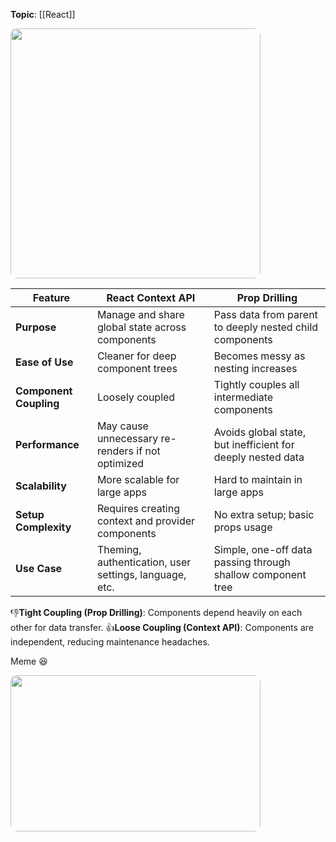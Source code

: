 **Topic**: [[React]]

<img src="prop-drilling-vs-react-context-api.png" width=400 width=250 style="border-radius: 10px" />

| Feature                | **React Context API**                                  | **Prop Drilling**                                           |
| ---------------------- | ------------------------------------------------------ | ----------------------------------------------------------- |
| **Purpose**            | Manage and share global state across components        | Pass data from parent to deeply nested child components     |
| **Ease of Use**        | Cleaner for deep component trees                       | Becomes messy as nesting increases                          |
| **Component Coupling** | Loosely coupled                                        | Tightly couples all intermediate components                 |
| **Performance**        | May cause unnecessary re-renders if not optimized      | Avoids global state, but inefficient for deeply nested data |
| **Scalability**        | More scalable for large apps                           | Hard to maintain in large apps                              |
| **Setup Complexity**   | Requires creating context and provider components      | No extra setup; basic props usage                           |
| **Use Case**           | Theming, authentication, user settings, language, etc. | Simple, one-off data passing through shallow component tree |
👎**Tight Coupling (Prop Drilling)**: Components depend heavily on each other for data transfer.
👍**Loose Coupling (Context API)**: Components are independent, reducing maintenance headaches.

Meme 😆

<img src="prop-drilling-vs-react-context-meme.png" width=400 height=250 style="border-radius: 10px" />
